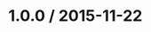 <!--mdast setext-->

<!--lint disable no-multiple-toplevel-headings -->

1.0.0 / 2015-11-22
==================
